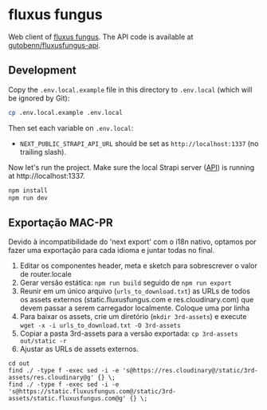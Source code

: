 # fluxus fungus

Web client of [fluxus fungus](https://fluxusfungus.com). The API code is available at [gutobenn/fluxusfungus-api](https://github.com/gutobenn/fluxusfungus-api).

## Development
Copy the `.env.local.example` file in this directory to `.env.local` (which will be ignored by Git):

```bash
cp .env.local.example .env.local
```

Then set each variable on `.env.local`:

- `NEXT_PUBLIC_STRAPI_API_URL` should be set as `http://localhost:1337` (no trailing slash).

Now let's run the project. Make sure the local Strapi server ([API](https://github.com/gutobenn/fluxusfungus-api)) is running at http://localhost:1337.

```bash
npm install
npm run dev
```


## Exportação MAC-PR
Devido à incompatibilidade do 'next export' com o i18n nativo, optamos por fazer uma exportação para cada idioma e juntar todas no final.
1. Editar os componentes header, meta e sketch para sobrescrever o valor de router.locale
2. Gerar versão estática: `npm run build` seguido de `npm run export`
3. Reunir em um único arquivo (`urls_to_download.txt`) as URLs de todos os assets externos (static.fluxusfungus.com e res.cloudinary.com) que devem passar a serem carregador localmente. Coloque uma por linha
4. Para baixar os assets, crie um diretório (`mkdir 3rd-assets`) e execute `wget -x -i urls_to_download.txt -O 3rd-assets`
5. Copiar a pasta 3rd-assets para a versão exportada: `cp 3rd-assets out/static -r`
6. Ajustar as URLs de assets externos.
```
cd out
find ./ -type f -exec sed -i -e 's@https://res.cloudinary@/static/3rd-assets/res.cloudinary@g' {} \;
find ./ -type f -exec sed -i -e 's@https://static.fluxusfungus.com@/static/3rd-assets/static.fluxusfungus.com@g' {} \;
```
